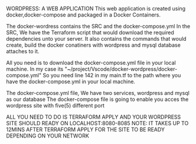  WORDPRESS: A WEB APPLICATION
 This web application is created using docker,docker-compose and packaged in a Docker Containers.
 
 The docker-wordress contains the SRC and the docker-compose.yml
 In the SRC, 
 We have the Terraform script that would download the required dependencies unto your server.
 It also contains the commands that would create, build the docker conatiners with wordpress and mysql database attaches to it.
 
 All you need is to download the docker-compose.yml file in your local machine. In my case its "~/project/Vscode/docker-wordpress/docker-compose.yml"
 So you need line 142 in my main.tf to the path where you have the docker-compose.yml in your local machine.
 
 The docker-compose.yml file,
 We have two services, wordpress and mysql as our database
 The docker-compose file is going to enable you acces the wordpress site with five(5) different port  
 
 
 ALL YOU NEED TO DO IS TERRAFORM APPLY AND YOUR WORDPRESS SITE SHOULD READY ON LOCALHOST:8080-8085
 NOTE: IT TAKES UP TO 12MINS AFTER TERRAFORM APPLY FOR THE SITE TO BE READY DEPENDING ON YOUR NETWORK
